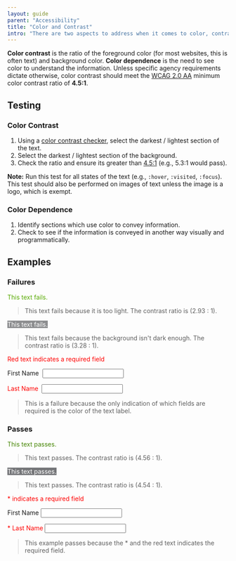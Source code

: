 ```yaml
---
layout: guide
parent: "Accessibility"
title: "Color and Contrast"
intro: "There are two aspects to address when it comes to color, contrast, and color dependence."
---
```


<strong>Color contrast</strong> is the ratio of the foreground color (for most websites, this is often text) and background color. <strong>Color dependence</strong> is the need to see color to understand the information. Unless specific agency requirements dictate otherwise, color contrast should meet the [WCAG 2.0 AA](https://www.w3.org/WAI/WCAG20/quickref/#visual-audio-contrast-contrast) minimum color contrast ratio of **4.5:1**.

## Testing

### Color Contrast

1. Using a [color contrast checker](http://www.paciellogroup.com/resources/contrastanalyser/), select the darkest / lightest section of the text.
2. Select the darkest / lightest section of the background.
3. Check the ratio and ensure its greater than [4.5:1][WCAG 2.0 AA] (e.g., 5.3:1 would pass).

<strong>Note:</strong> Run this test for all states of the text (e.g., `:hover`, `:visited`, `:focus`). This test should also be performed on images of text unless the image is a logo, which is exempt.

### Color Dependence

1. Identify sections which use color to convey information.
2. Check to see if the information is conveyed in another way visually and programmatically.

## Examples

### Failures

<div class="pb-preview">
  <span style = "color:#58AA02">This text fails. </span>
</div>

> This text fails because it is too light. The contrast ratio is (2.93 : 1).

<div class="pb-preview">
  <span style = "color:#FFFFFF; background:#8D8E90">This text fails.</span>
</div>

> This text fails because the background isn't dark enough. The contrast ratio is (3.28 : 1).

<div class="pb-preview">
  <p style="color:red;">Red text indicates a required field</p>
  <p>
    <label for="name">First Name&nbsp;</label>
    <input type="text" id="name">
  </p>
  <p>
    <label for="lname" style="color:red">Last Name&nbsp;</label>
    <input type="text" id="lname">
  </p>
</div>

> This is a failure because the only indication of which fields are required is the color of the text label.

### Passes

<div class="pb-preview">
  <span style="color:#458503">This text passes. </span>
</div>

> This text passes. The contrast ratio is (4.56 : 1).

<div class="pb-preview">
  <span style="color:#FFFFFF; background:#757679">This text passes.</span>
</div>

> This text passes. The contrast ratio is (4.54 : 1).

<div class="pb-preview">
  <p style="color:red;">* indicates a required field</p>
  <p>
    <label for="name-8674f67">First Name</label>
    <input type="text" id="name-8674f67">
  </p>
  <p>
    <label for="lname-2345" style="color:red">* Last Name</label>
    <input type="text" id="lname-2345">
  </p>
</div>

> This example passes because the * and the red text indicates the required field.

[WCAG 2.0 AA]: https://www.w3.org/WAI/WCAG20/quickref/#visual-audio-contrast-contrast
